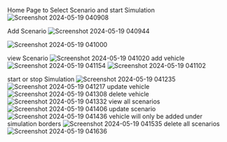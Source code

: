 
Home Page to Select Scenario and start Simulation
![Screenshot 2024-05-19 040908](https://github.com/Priyankamadire/VehicleTaskFrontend/assets/108828579/a07e586a-0a6f-4778-aed2-c001adf8c8db)

Add Scenario 
![Screenshot 2024-05-19 040944](https://github.com/Priyankamadire/VehicleTaskFrontend/assets/108828579/12f9146a-122f-4224-bd06-47b38e72bceb)

![Screenshot 2024-05-19 041000](https://github.com/Priyankamadire/VehicleTaskFrontend/assets/108828579/e4b30abe-45e8-47f7-a3d6-3e92ee062694)

view Scenario
![Screenshot 2024-05-19 041020](https://github.com/Priyankamadire/VehicleTaskFrontend/assets/108828579/a1adf30a-b53a-40af-8f4a-f398fdedf77b)
add vehicle 
![Screenshot 2024-05-19 041154](https://github.com/Priyankamadire/VehicleTaskFrontend/assets/108828579/5d5162ea-c2c8-4f66-8c35-726c97657681)
![Screenshot 2024-05-19 041102](https://github.com/Priyankamadire/VehicleTaskFrontend/assets/108828579/cc2b5933-bf51-4d24-b44e-120a36c642c7)

start or stop Simulation
![Screenshot 2024-05-19 041235](https://github.com/Priyankamadire/VehicleTaskFrontend/assets/108828579/19407a15-2c01-49fa-86d4-d0b94790c84b)
![Screenshot 2024-05-19 041217](https://github.com/Priyankamadire/VehicleTaskFrontend/assets/108828579/e12cd83f-3b08-4916-a1a3-6b2df212a52e)
update vehicle
![Screenshot 2024-05-19 041308](https://github.com/Priyankamadire/VehicleTaskFrontend/assets/108828579/e9d5aee0-edbf-4c8c-8616-94edf4048e90)
delete vehicle
![Screenshot 2024-05-19 041332](https://github.com/Priyankamadire/VehicleTaskFrontend/assets/108828579/75f928fe-9fec-4b51-b126-dda0865dffc2)
view  all scenarios
![Screenshot 2024-05-19 041406](https://github.com/Priyankamadire/VehicleTaskFrontend/assets/108828579/c048021b-6a1e-4048-92b1-022623faaeaa)
update scenario
![Screenshot 2024-05-19 041436](https://github.com/Priyankamadire/VehicleTaskFrontend/assets/108828579/02771802-d213-469b-9edd-6d6c51a306ed)
vehicle will only be added under simulation borders
![Screenshot 2024-05-19 041535](https://github.com/Priyankamadire/VehicleTaskFrontend/assets/108828579/a49f162e-b26d-4221-b81a-04d0cbaeb457)
delete all scenarios
![Screenshot 2024-05-19 041636](https://github.com/Priyankamadire/VehicleTaskFrontend/assets/108828579/6107ed4b-651d-4316-b532-1d1c35ec6969)

